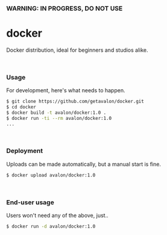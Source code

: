 ### WARNING: IN PROGRESS, DO NOT USE

# docker

Docker distribution, ideal for beginners and studios alike.

<br>

### Usage

For development, here's what needs to happen.

```bash
$ git clone https://github.com/getavalon/docker.git
$ cd docker
$ docker build -t avalon/docker:1.0 .
$ docker run -ti --rm avalon/docker:1.0
...
```

<br>

### Deployment

Uploads can be made automatically, but a manual start is fine.

```bash
$ docker upload avalon/docker:1.0
```

<br>

### End-user usage

Users won't need any of the above, just..

```bash
$ docker run -d avalon/docker:1.0
```
